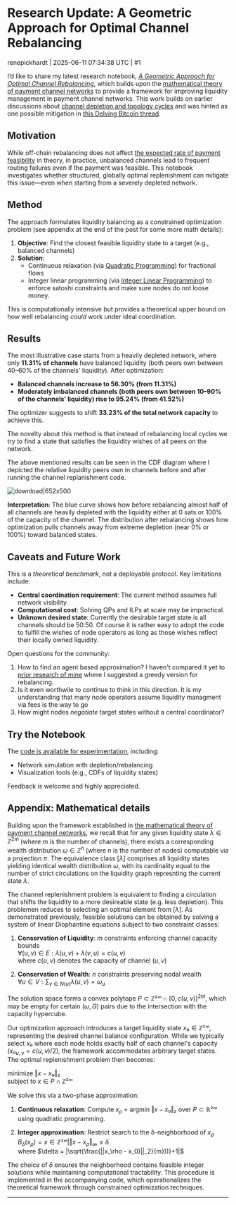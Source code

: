 # Research Update: A Geometric Approach for Optimal Channel Rebalancing

renepickhardt | 2025-06-11 07:34:38 UTC | #1

I’d like to share my latest research notebook, *[A Geometric Approach for Optimal Channel Rebalancing](https://github.com/renepickhardt/Lightning-Network-Limitations/blob/1a5720056b46dd9350d957ab0191e8aae7e458ba/Limits%20of%20two%20party%20channels/A%20Geometric%20Approach%20for%20Optimal%20Channel%20Replanishment.ipynb)*, which builds upon the [mathematical theory of payment channel networks](https://github.com/renepickhardt/Lightning-Network-Limitations/blob/305db330c96dc751f0615d9abb096b12b8a6191f/Limits%20of%20two%20party%20channels/paper/a%20mathematical%20theory%20of%20payment%20channel%20networks.pdf) to provide a framework for improving liquidity management in payment channel networks. This work builds on earlier discussions about [channel depletion and topology cycles](https://delvingbitcoin.org/t/channel-depletion-ln-topology-cycles-and-rational-behavior-of-nodes/1259) and was hinted as one possible mitigation in [this Delving Bitcoin thread](https://delvingbitcoin.org/t/mitigating-channel-depletion-in-the-lightning-network-a-survey-of-potential-solutions/1640).  

## Motivation  

While off-chain rebalancing does not affect [the expected rate of payment feasibility](https://delvingbitcoin.org/t/estimating-likelihood-for-lightning-payments-to-be-in-feasible/973) in theory, in practice, unbalanced channels lead to frequent routing failures even if the payment was feasible. This notebook investigates whether structured, globally optimal replenishment can mitigate this issue—even when starting from a severely depleted network.  

## Method  

The approach formulates liquidity balancing as a constrained optimization problem (see appendix at the end of the post for some more math details):  

1. **Objective**: Find the closest feasible liquidity state to a target (e.g., balanced channels)  
2. **Solution**:  
   - Continuous relaxation (via [Quadratic Programming](https://en.wikipedia.org/wiki/Quadratic_programming)) for fractional flows  
   - Integer linear programming (via [Integer Linear Programming](https://en.wikipedia.org/wiki/Integer_programming)) to enforce satoshi constraints and make sure nodes do not loose money. 

This is computationally intensive but provides a theoretical upper bound on how well rebalancing *could* work under ideal coordination.  

## Results  

The most illustrative case starts from a heavily depleted network, where only **11.31% of channels** have balanced liquidity (both peers own between 40–60% of the channels' liquidity). After optimization:  

- **Balanced channels increase to 56.30% (from 11.31%)**  
- **Moderately imbalanced channels (both peers own between 10–90% of the channels' liquidity) rise to 95.24% (from 41.52%)**  

The optimizer suggests to shift **33.23% of the total network capacity** to achieve this.

The novelty about this method is that instead of rebalancing local cycles we try to find a state that satisfies the liquidity wishes of all peers on the network.



The above mentioned results can be seen in the CDF diagram where I depicted the relative liquidity peers own in channels before and after running the channel replanishment code.


![download|652x500](upload://1i0yc8k0Kc5ifE6wJDYD3FC05Zu.png)

**Interpretation**: The blue curve shows how before rebalancing almost half of all channels are heavily depleted with the liquidity either at 0 sats or 100% of the capacity of the channel. The distribution after rebalancing shows how optimization pulls channels away from extreme depletion (near 0% or 100%) toward balanced states.  

## Caveats and Future Work  

This is a *theoretical benchmark*, not a deployable protocol. Key limitations include:  
- **Central coordination requirement**: The current method assumes full network visibility.  
- **Computational cost**: Solving QPs and ILPs at scale may be impractical.  
- **Unknown desired state**: Currently the desirable target state is all channels should be 50:50. Of course it is rather easy to adopt the code to fulfill the wishes of node operators as long as those wishes reflect their locally owned liquidity. 

Open questions for the community:  
1. How to find an agent based approximation?  I haven't compared it yet to [prior research of mine](https://arxiv.org/abs/1912.09555) where I suggested a greedy version for rebalancing. 
2. Is it even worthwile to continue to think in this direction. It is my understanding that many node operators assume liquidity managment via fees is the way to go
3. How might nodes *negotiate* target states without a central coordinator?  

## Try the Notebook  

The [code is available for experimentation](https://github.com/renepickhardt/Lightning-Network-Limitations/blob/1a5720056b46dd9350d957ab0191e8aae7e458ba/Limits%20of%20two%20party%20channels/A%20Geometric%20Approach%20for%20Optimal%20Channel%20Replanishment.ipynb), including:  
- Network simulation with depletion/rebalancing  
- Visualization tools (e.g., CDFs of liquidity states)  

Feedback is welcome and highly appreciated.

## Appendix: Mathematical details
Building upon the framework established in [the mathematical theory of payment channel networks](https://github.com/renepickhardt/Lightning-Network-Limitations/blob/305db330c96dc751f0615d9abb096b12b8a6191f/Limits%20of%20two%20party%20channels/paper/a%20mathematical%20theory%20of%20payment%20channel%20networks.pdf), we recall that for any given liquidity state $\lambda\in\mathbb{Z}^{2m}$ (where $m$ is the number of channels), there exists a corresponding wealth distribution $\omega\in\mathbb{Z}^n$ (where $n$ is the number of nodes) computable via a projection $\pi$. The equivalence class $[\lambda]$ comprises all liquidity states yielding identical wealth distribution $\omega$, with its cardinality equal to the number of strict circulations on the liquidity graph represnting the current state $\lambda$.

The channel replenishment problem is equivalent to finding a circulation that shifts the liquidity to a more desireable state (e.g. less depletion). This problemen reduces to selecting an optimal element from $[\lambda]$. As demonstrated previously, feasible solutions can be obtained by solving a system of linear Diophantine equations subject to two constraint classes:

1. **Conservation of Liquidity**: $m$ constraints enforcing channel capacity bounds  
   $∀(u,v) ∈ E: λ(u,v) + λ(v,u) = c(u,v)$  
   where $c(u,v)$ denotes the capacity of channel $(u,v)$

2. **Conservation of Wealth**: $n$ constraints preserving nodal wealth  
   $∀u ∈ V: ∑_{v∈N(u)} λ(u,v) = ω_u$  

The solution space forms a convex polytope $P ⊂ \mathbb{Z}²ᵐ ∩ [0, c(u,v)]^{2m}$, which may be empty for certain $(ω, G)$ pairs due to the intersection with the capacity hypercube.

Our optimization approach introduces a target liquidity state $x₀ ∈ \mathbb{Z}²ᵐ$, representing the desired channel balance configuration. While we typically select $x₀$ where each node holds exactly half of each channel's capacity ($x₀_{u,v} = c(u,v)/2$), the framework accommodates arbitrary target states. The optimal replenishment problem then becomes:

minimize $‖x - x₀‖₂$  
subject to $x ∈ P ∩ ℤ²ᵐ$

We solve this via a two-phase approximation:

1. **Continuous relaxation**: Compute $x_\rho$ = argmin $‖x - x₀‖₂$ over $P ⊂ ℝ²ᵐ$ using quadratic programming.

2. **Integer approximation**: Restrict search to the δ-neighborhood of $x_\rho$ 
   $B_δ(x_\rho) = {x ∈ ℤ²ᵐ | ‖x - x_\rho‖_∞ ≤ δ}$  
   where $\delta = |\sqrt{\frac{||x_\rho - x_0)||_2}{m}))}+1|$

The choice of $δ$ ensures the neighborhood contains feasible integer solutions while maintaining computational tractability. This procedure is implemented in the accompanying code, which operationalizes the theoretical framework through constrained optimization techniques.

-------------------------

